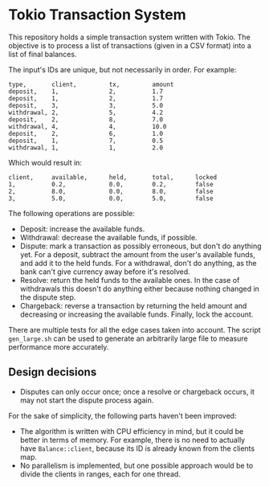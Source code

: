 # Tokio Transaction System

This repository holds a simple transaction system written with Tokio. The
objective is to process a list of transactions (given in a CSV format) into a
list of final balances.

The input's IDs are unique, but not necessarily in order. For example:

```csv
type,       client,         tx,         amount
deposit,    1,              2,          1.7
deposit,    1,              2,          1.7
deposit,    3,              3,          5.0
withdrawal, 2,              5,          4.2
deposit,    2,              8,          7.0
withdrawal, 4,              4,          10.0
deposit,    2,              6,          1.0
deposit,    1,              7,          0.5
withdrawal, 1,              1,          2.0
```

Which would result in:

```csv
client,     available,      held,       total,      locked
1,          0.2,            0.0,        0.2,        false
2,          8.0,            0.0,        8.0,        false
3,          5.0,            0.0,        5.0,        false
```

The following operations are possible:

* Deposit: increase the available funds.
* Withdrawal: decrease the available funds, if possible.
* Dispute: mark a transaction as possibly erroneous, but don't do anything yet.
  For a deposit, subtract the amount from the user's available funds, and add it
  to the held funds. For a withdrawal, don't do anything, as the bank can't give
  currency away before it's resolved.
* Resolve: return the held funds to the available ones. In the case of
  withdrawals this doesn't do anything either because nothing changed in the
  dispute step.
* Chargeback: reverse a transaction by returning the held amount and decreasing
  or increasing the available funds. Finally, lock the account.

There are multiple tests for all the edge cases taken into account. The script
`gen_large.sh` can be used to generate an arbitrarily large file to measure
performance more accurately.

## Design decisions

* Disputes can only occur once; once a resolve or chargeback occurs, it may not
  start the dispute process again.

For the sake of simplicity, the following parts haven't been improved:

* The algorithm is written with CPU efficiency in mind, but it could be better
  in terms of memory. For example, there is no need to actually have
  `Balance::client`, because its ID is already known from the clients map.
* No parallelism is implemented, but one possible approach would be to divide
  the clients in ranges, each for one thread.

